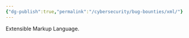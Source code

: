 ```yaml
---
{"dg-publish":true,"permalink":"/cybersecurity/bug-bounties/xml/"}
---
```


Extensible Markup Language.